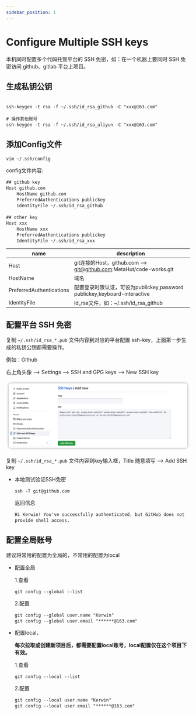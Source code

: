 ```yaml
---
sidebar_position: 1
---
```


# Configure Multiple SSH keys

本机同时配置多个代码托管平台的 SSH 免密，如：在一个机器上要同时 SSH 免密访问 github、gitlab 平台上项目。

## 生成私钥公钥

```shell

ssh-keygen -t rsa -f ~/.ssh/id_rsa_github -C "xxx@163.com"

# 操作其他账号
ssh-keygen -t rsa -f ~/.ssh/id_rsa_aliyun -C "xxx@163.com"
```

## 添加Config文件

```shell
vim ~/.ssh/config
```

config文件内容:

```text
## github key
Host github.com
    HostName github.com
    PreferredAuthentications publickey
    IdentityFile ~/.ssh/id_rsa_github

## other key
Host xxx
    HostName xxx
    PreferredAuthentications publickey
    IdentityFile ~/.ssh/id_rsa_xxx

```

| name                     | description                                                     |
|--------------------------|-----------------------------------------------------------------|
| Host                     | git连接的Host，github.com --> git@github.com:MetaHut/code-works.git |
| HostName                 | 域名                                                              |
| PreferredAuthentications | 配置登录时限认证，可设为publickey,password publickey,keyboard-interactive   |
| IdentityFile             | id_rsa文件，如：~/.ssh/id_rsa_github                                 |


## 配置平台 SSH 免密

复制 `~/.ssh/id_rsa_*.pub` 文件内容到对应的平台配置 ssh-key，上面第一步生成的私钥公钥都需要操作。

例如：Github

右上角头像 --> Settings --> SSH and GPG keys --> New SSH key

![New SSH key](img/github-add-ssh-key.png)

复制 `~/.ssh/id_rsa_*.pub` 文件内容到key输入框，Title 随意填写 --> Add SSH key

* 本地测试验证SSH免密

    ```shell
    ssh -T git@github.com
    ```
    返回信息
    ```text
    Hi Kerwin! You've successfully authenticated, but GitHub does not provide shell access.
    ```

## 配置全局账号

建议将常用的配置为全局的，不常用的配置为local

* 配置全局 

    1.查看
    ```shell
    git config --global --list
    ```
    2.配置
    ```shell
    git config --global user.name "Kerwin"
    git config --global user.email "******@163.com"
    ```

* 配置local，

  **每次拉取或创建新项目后，都需要配置local账号，local配置仅在这个项目下有效。**

  1.查看
    ```shell
    git config --local --list
    ```
  2.配置
    ```shell
    git config --local user.name "Kerwin"
    git config --local user.email "******@163.com"
    ```
